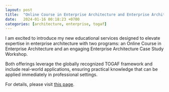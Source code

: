 ```yaml
---
layout: post
title:  "Online Course in Enterprise Architecture and Enterprise Architecture Case Study Workshop"
date:   2024-01-16 00:18:23 +0700
categories: [architecture, enterprise, togaf]
---
```


I am excited to introduce my new educational services designed to elevate expertise in enterprise architecture with two programs:
an Online Course in Enterprise Architecture and an engaging Enterprise Architecture Case Study Workshop. 

Both offerings leverage the globally recognized TOGAF framework and include real-world applications, ensuring practical knowledge that can be applied immediately in professional settings.

For details, please visit [this page](https://gheorghina.github.io/courses_workshops/).